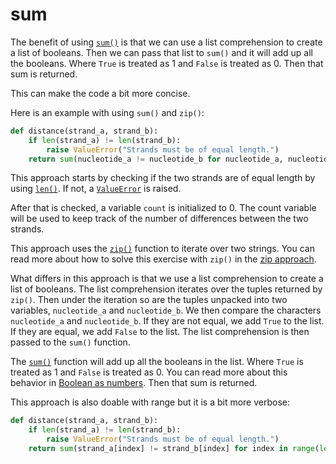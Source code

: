 # sum

The benefit of using [`sum()`][sum] is that we can use a list comprehension to create a list of booleans.
Then we can pass that list to `sum()` and it will add up all the booleans.
Where `True` is treated as 1 and `False` is treated as 0.
Then that sum is returned.

This can make the code a bit more concise.

Here is an example with using `sum()` and `zip()`:

```python
def distance(strand_a, strand_b):
    if len(strand_a) != len(strand_b):
        raise ValueError("Strands must be of equal length.")
    return sum(nucleotide_a != nucleotide_b for nucleotide_a, nucleotide_b in zip(strand_a, strand_b))
```

This approach starts by checking if the two strands are of equal length by using [`len()`][len].
If not, a [`ValueError`][value-error] is raised.

After that is checked, a variable `count` is initialized to 0.
The count variable will be used to keep track of the number of differences between the two strands.

This approach uses the [`zip()`][zip] function to iterate over two strings.
You can read more about how to solve this exercise with `zip()` in the [zip approach][approach-zip].

What differs in this approach is that we use a list comprehension to create a list of booleans.
The list comprehension iterates over the tuples returned by `zip()`.
Then under the iteration so are the tuples unpacked into two variables, `nucleotide_a` and `nucleotide_b`.
We then compare the characters `nucleotide_a` and `nucleotide_b`.
If they are not equal, we add `True` to the list.
If they are equal, we add `False` to the list.
The list comprehension is then passed to the `sum()` function.

The [`sum()`][sum] function will add up all the booleans in the list.
Where `True` is treated as 1 and `False` is treated as 0.
You can read more about this behavior in [Boolean as numbers][booleans].
Then that sum is returned.

This approach is also doable with range but it is a bit more verbose:

```python
def distance(strand_a, strand_b):
    if len(strand_a) != len(strand_b):
        raise ValueError("Strands must be of equal length.")
    return sum(strand_a[index] != strand_b[index] for index in range(len(strand_a)))
```

[approach-zip]: https://exercism.org/tracks/python/exercises/hamming/approaches/zip
[booleans]: https://realpython.com/python-boolean/#python-booleans-as-numbers
[len]: https://docs.python.org/3/library/functions.html?#len
[sum]: https://docs.python.org/3/library/functions.html?#sum
[value-error]: https://docs.python.org/3/library/exceptions.html#ValueError
[zip]: https://docs.python.org/3.3/library/functions.html#zip
